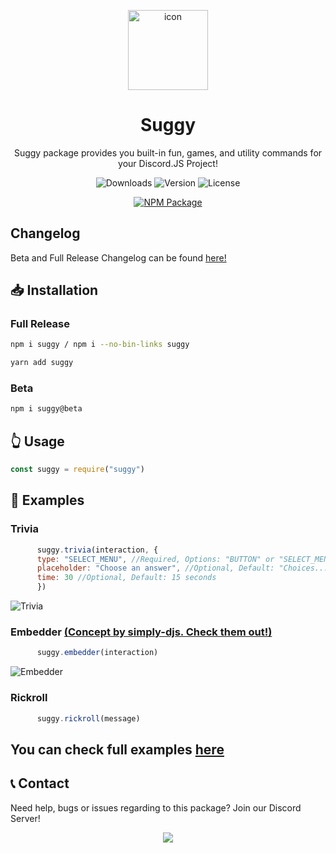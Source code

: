 <p align=center>
   <img src="https://raw.githubusercontent.com/Sugger25e/suggynpm/main/src/icon.png" alt=icon height=128px width=128px>
</p>

<h1 align=center>
   Suggy
   </h1>

<p align=center>
   Suggy package provides you built-in fun, games, and utility commands for your Discord.JS Project!
</p>
  
  <p align=center>
 <img src="https://img.shields.io/npm/dt/suggy.svg" alt="Downloads"> <img src="https://img.shields.io/npm/v/suggy.svg" alt="Version"> <img src="https://img.shields.io/npm/l/suggy.svg" alt="License">
   </p>

   <p align=center>
   <a href="https://npmjs.com/package/suggy">
  <img src="https://nodei.co/npm/suggy.png" alt="NPM Package">
  </a>
   </p>

## Changelog
Beta and Full Release Changelog can be found [here!](https://github.com/Sugger25e/suggynpm/tree/main/changelog)

## 📥 Installation
### Full Release
```bash
npm i suggy / npm i --no-bin-links suggy
```
```bash
yarn add suggy
```

### Beta
```bash
npm i suggy@beta
```

## 👆 Usage
```js
const suggy = require("suggy")
```

## 🔧 Examples
### Trivia
```js
      suggy.trivia(interaction, {
      type: "SELECT_MENU", //Required, Options: "BUTTON" or "SELECT_MENU"
      placeholder: "Choose an answer", //Optional, Default: "Choices..."
      time: 30 //Optional, Default: 15 seconds
      })

```
![Trivia](https://raw.githubusercontent.com/Sugger25e/suggynpm/main/src/trivia.png)



### Embedder [(Concept by simply-djs. Check them out!)](https://www.npmjs.com/package/simply-djs)
```js
      suggy.embedder(interaction)
```
![Embedder](https://raw.githubusercontent.com/Sugger25e/suggynpm/main/src/embedder.png)

### Rickroll
```js
      suggy.rickroll(message)
```


## You can check full examples [here](https://github.com/Sugger25e/suggynpm/tree/main/examples)

## 📞 Contact
Need help, bugs or issues regarding to this package? Join our Discord Server!
   <p align=center>
    <a href="https://discord.gg/egEgFkugXW">
     <img src="https://discordapp.com/api/guilds/862268547380019210/widget.png?style=banner2">
     </a>
    </p>
